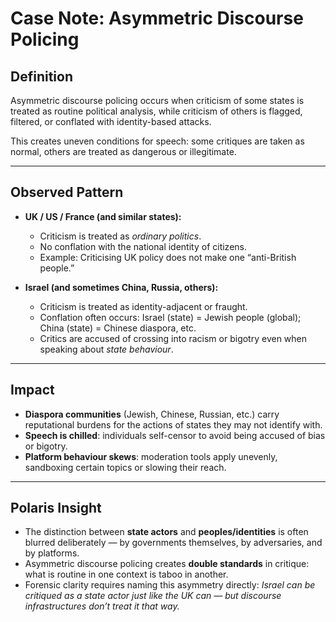 # Case Note: Asymmetric Discourse Policing

## **Definition**
Asymmetric discourse policing occurs when criticism of some states is treated as routine political analysis, while criticism of others is flagged, filtered, or conflated with identity-based attacks.  

This creates uneven conditions for speech: some critiques are taken as normal, others are treated as dangerous or illegitimate.  

---

## **Observed Pattern**
- **UK / US / France (and similar states):**  
  - Criticism is treated as *ordinary politics*.  
  - No conflation with the national identity of citizens.  
  - Example: Criticising UK policy does not make one “anti-British people.”  

- **Israel (and sometimes China, Russia, others):**  
  - Criticism is treated as identity-adjacent or fraught.  
  - Conflation often occurs: Israel (state) = Jewish people (global); China (state) = Chinese diaspora, etc.  
  - Critics are accused of crossing into racism or bigotry even when speaking about *state behaviour*.  

---

## **Impact**
- **Diaspora communities** (Jewish, Chinese, Russian, etc.) carry reputational burdens for the actions of states they may not identify with.  
- **Speech is chilled**: individuals self-censor to avoid being accused of bias or bigotry.  
- **Platform behaviour skews**: moderation tools apply unevenly, sandboxing certain topics or slowing their reach.  

---

## **Polaris Insight**
- The distinction between **state actors** and **peoples/identities** is often blurred deliberately — by governments themselves, by adversaries, and by platforms.  
- Asymmetric discourse policing creates **double standards** in critique: what is routine in one context is taboo in another.  
- Forensic clarity requires naming this asymmetry directly: *Israel can be critiqued as a state actor just like the UK can — but discourse infrastructures don’t treat it that way.*  
